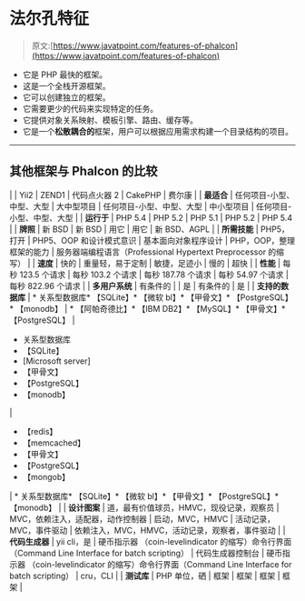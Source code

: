 # 法尔孔特征

> 原文:[https://www.javatpoint.com/features-of-phalcon](https://www.javatpoint.com/features-of-phalcon)

*   它是 PHP 最快的框架。
*   这是一个全栈开源框架。
*   它可以创建独立的框架。
*   它需要更少的代码来实现特定的任务。
*   它提供对象关系映射、模板引擎、路由、缓存等。
*   它是一个**松散耦合的**框架，用户可以根据应用需求构建一个目录结构的项目。

* * *

## 其他框架与 Phalcon 的比较

|  | Yii2 | ZEND1 | 代码点火器 2 | CakePHP | 费尔康 |
| **最适合** | 任何项目-小型、中型、大型 | 大中型项目 | 任何项目-小型、中型、大型 | 中小型项目 | 任何项目-小型、中型、大型 |
| **运行于** | PHP 5.4 | PHP 5.2 | PHP 5.1 | PHP 5.2 | PHP 5.4 |
| **牌照** | 新 BSD | 新 BSD | 用它 | 用它 | 新 BSD、AGPL |
| **所需技能** | PHP5，打开 | PHP5、OOP 和设计模式意识 | 基本面向对象程序设计 | PHP，OOP，整理框架的能力 | 服务器端编程语言（Professional Hypertext Preprocessor 的缩写） |
| **速度** | 快的 | 重量轻，易于定制 | 敏捷，足迹小 | 慢的 | 超快 |
| **性能** | 每秒 123.5 个请求 | 每秒 103.2 个请求 | 每秒 187.78 个请求 | 每秒 54.97 个请求 | 每秒 822.96 个请求 |
| **多用户系统** | 有条件的 |  | 是 | 有条件的 | 是 |
| **支持的数据库** | *   关系型数据库*   【SQLite】*   【微软 bl】*   【甲骨文】*   【PostgreSQL】*   【monodb】 | *   【阿帕奇德比】*   【IBM DB2】*   【MySQL】*   【甲骨文】*   【PostgreSQL】 | 

*   关系型数据库
*   【SQLite】
*   [Microsoft server]
*   【甲骨文】
*   【PostgreSQL】
*   【monodb】

 | 

*   【redis】
*   【memcached】
*   【甲骨文】
*   【PostgreSQL】
*   【mongob】

 | *   关系型数据库*   【SQLite】*   【微软 bl】*   【甲骨文】*   【PostgreSQL】*   【monodb】 |
| **设计图案** | 道，最有价值球员，HMVC，现役记录，观察员 | MVC，依赖注入，适配器，动作控制器 | 启动，MVC，HMVC | 活动记录，MVC，事件驱动 | 依赖注入，MVC，HMVC，活动记录，观察者，事件驱动 |
| **代码生成器** | yii cli，是 | 硬币指示器 （coin-levelindicator 的缩写）命令行界面（Command Line Interface for batch scripting） | 代码生成器控制台 | 硬币指示器 （coin-levelindicator 的缩写）命令行界面（Command Line Interface for batch scripting） | cru，CLI |
| **测试库** | PHP 单位，硒 | 框架 | 框架 | 框架 | 框架 |